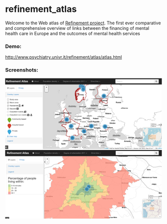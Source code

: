 # refinement_atlas
Welcome to the Web atlas of [Refinement project](http://refinementproject.eu/).
The first ever comparative and comprehensive overview of links between the financing of mental health care in Europe and the outcomes of mental health services
### Demo:
http://www.psychiatry.univr.it/refinement/atlas/atlas.html
### Screenshots:

![Desktop](https://github.com/sanez/refinement_atlas/blob/master/Refinement%20web%20Atlas1.png)
![Desktop](https://github.com/sanez/refinement_atlas/blob/master/Refinement%20web%20Atlas2.png)
